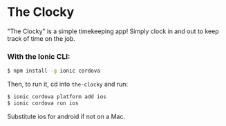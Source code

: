 # The Clocky

"The Clocky" is a simple timekeeping app! Simply clock in and out to keep track of time on the job.

### With the Ionic CLI:

```bash
$ npm install -g ionic cordova
```

Then, to run it, cd into `the-clocky` and run:

```bash
$ ionic cordova platform add ios
$ ionic cordova run ios
```

Substitute ios for android if not on a Mac.